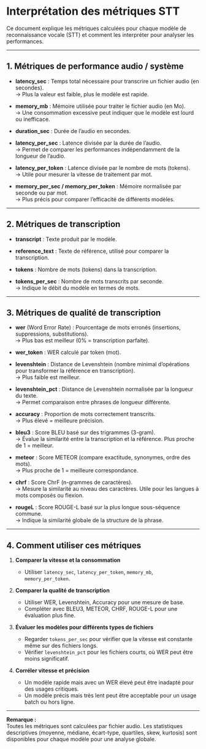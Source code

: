 # Interprétation des métriques STT

Ce document explique les métriques calculées pour chaque modèle de reconnaissance vocale (STT) et comment les interpréter pour analyser les performances.

---

## 1. Métriques de performance audio / système

- **latency_sec** : Temps total nécessaire pour transcrire un fichier audio (en secondes).  
  → Plus la valeur est faible, plus le modèle est rapide.

- **memory_mb** : Mémoire utilisée pour traiter le fichier audio (en Mo).  
  → Une consommation excessive peut indiquer que le modèle est lourd ou inefficace.

- **duration_sec** : Durée de l’audio en secondes.  

- **latency_per_sec** : Latence divisée par la durée de l’audio.  
  → Permet de comparer les performances indépendamment de la longueur de l’audio.

- **latency_per_token** : Latence divisée par le nombre de mots (tokens).  
  → Utile pour mesurer la vitesse de traitement par mot.

- **memory_per_sec / memory_per_token** : Mémoire normalisée par seconde ou par mot.  
  → Plus précis pour comparer l’efficacité de différents modèles.

---

## 2. Métriques de transcription

- **transcript** : Texte produit par le modèle.

- **reference_text** : Texte de référence, utilisé pour comparer la transcription.  

- **tokens** : Nombre de mots (tokens) dans la transcription.

- **tokens_per_sec** : Nombre de mots transcrits par seconde.  
  → Indique le débit du modèle en termes de mots.

---

## 3. Métriques de qualité de transcription

- **wer** (Word Error Rate) : Pourcentage de mots erronés (insertions, suppressions, substitutions).  
  → Plus bas est meilleur (0% = transcription parfaite).

- **wer_token** : WER calculé par token (mot).  

- **levenshtein** : Distance de Levenshtein (nombre minimal d’opérations pour transformer la référence en transcription).  
  → Plus faible est meilleur.

- **levenshtein_pct** : Distance de Levenshtein normalisée par la longueur du texte.  
  → Permet comparaison entre phrases de longueur différente.

- **accuracy** : Proportion de mots correctement transcrits.  
  → Plus élevé = meilleure précision.

- **bleu3** : Score BLEU basé sur des trigrammes (3-gram).  
  → Évalue la similarité entre la transcription et la référence. Plus proche de 1 = meilleur.

- **meteor** : Score METEOR (compare exactitude, synonymes, ordre des mots).  
  → Plus proche de 1 = meilleure correspondance.

- **chrf** : Score ChrF (n-grammes de caractères).  
  → Mesure la similarité au niveau des caractères. Utile pour les langues à mots composés ou flexion.

- **rougeL** : Score ROUGE-L basé sur la plus longue sous-séquence commune.  
  → Indique la similarité globale de la structure de la phrase.

---

## 4. Comment utiliser ces métriques

1. **Comparer la vitesse et la consommation**  
   - Utiliser `latency_sec`, `latency_per_token`, `memory_mb`, `memory_per_token`.

2. **Comparer la qualité de transcription**  
   - Utiliser WER, Levenshtein, Accuracy pour une mesure de base.  
   - Compléter avec BLEU3, METEOR, CHRF, ROUGE-L pour une évaluation plus fine.

3. **Évaluer les modèles pour différents types de fichiers**  
   - Regarder `tokens_per_sec` pour vérifier que la vitesse est constante même sur des fichiers longs.  
   - Vérifier `levenshtein_pct` pour les fichiers courts, où WER peut être moins significatif.

4. **Corréler vitesse et précision**  
   - Un modèle rapide mais avec un WER élevé peut être inadapté pour des usages critiques.  
   - Un modèle précis mais très lent peut être acceptable pour un usage batch ou hors ligne.

---

**Remarque :**  
Toutes les métriques sont calculées par fichier audio. Les statistiques descriptives (moyenne, médiane, écart-type, quartiles, skew, kurtosis) sont disponibles pour chaque modèle pour une analyse globale.
